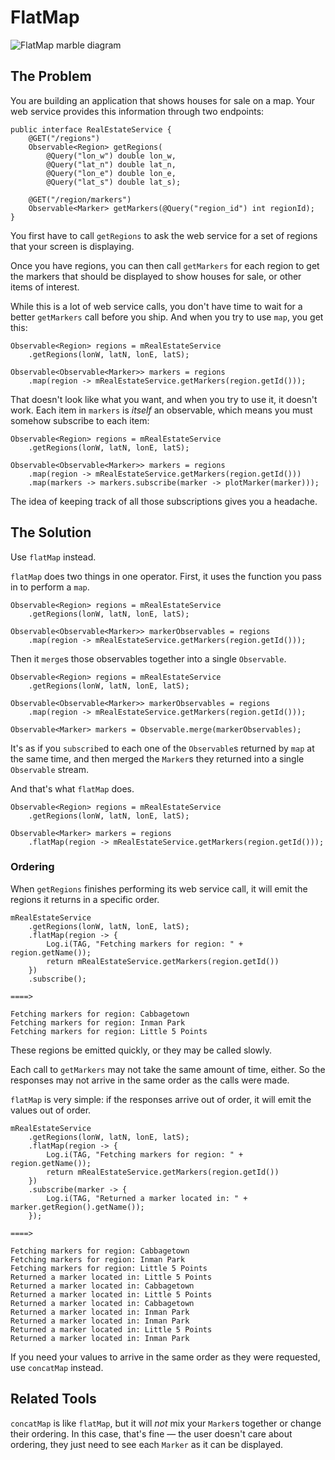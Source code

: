 # FlatMap

![FlatMap marble diagram](http://reactivex.io/documentation/operators/images/flatMap.c.png)

## The Problem

You are building an application that shows houses for sale on a map.
Your web service provides this information through two endpoints:

```
public interface RealEstateService {
    @GET("/regions")
    Observable<Region> getRegions(
        @Query("lon_w") double lon_w, 
        @Query("lat_n") double lat_n,
        @Query("lon_e") double lon_e,
        @Query("lat_s") double lat_s);

    @GET("/region/markers")
    Observable<Marker> getMarkers(@Query("region_id") int regionId);
}
```

You first have to call `getRegions` to ask the web service for a set of regions that your screen is displaying.

Once you have regions, you can then call `getMarkers` for each region to get the markers that should be displayed to show houses for sale, or other items of interest.

While this is a lot of web service calls, you don't have time to wait for a better `getMarkers` call before you ship.
And when you try to use `map`, you get this:

```
Observable<Region> regions = mRealEstateService
    .getRegions(lonW, latN, lonE, latS);

Observable<Observable<Marker>> markers = regions
    .map(region -> mRealEstateService.getMarkers(region.getId()));
```

That doesn't look like what you want, and when you try to use it, it doesn't work.
Each item in `markers` is *itself* an observable, which means you must somehow subscribe to each item:

```
Observable<Region> regions = mRealEstateService
    .getRegions(lonW, latN, lonE, latS);

Observable<Observable<Marker>> markers = regions
    .map(region -> mRealEstateService.getMarkers(region.getId()))
    .map(markers -> markers.subscribe(marker -> plotMarker(marker)));
```

The idea of keeping track of all those subscriptions gives you a headache.

## The Solution

Use `flatMap` instead.

`flatMap` does two things in one operator.
First, it uses the function you pass in to perform a `map`.

```
Observable<Region> regions = mRealEstateService
    .getRegions(lonW, latN, lonE, latS);

Observable<Observable<Marker>> markerObservables = regions
    .map(region -> mRealEstateService.getMarkers(region.getId()));
```

Then it `merge`s those observables together into a single `Observable`.

```
Observable<Region> regions = mRealEstateService
    .getRegions(lonW, latN, lonE, latS);

Observable<Observable<Marker>> markerObservables = regions
    .map(region -> mRealEstateService.getMarkers(region.getId()));

Observable<Marker> markers = Observable.merge(markerObservables);
```

It's as if you `subscribe`d to each one of the `Observable`s returned by `map` at the same time, and then merged the `Marker`s they returned into a single `Observable` stream.

And that's what `flatMap` does.

```
Observable<Region> regions = mRealEstateService
    .getRegions(lonW, latN, lonE, latS);

Observable<Marker> markers = regions
    .flatMap(region -> mRealEstateService.getMarkers(region.getId()));
```

### Ordering

When `getRegions` finishes performing its web service call, it will emit the regions it returns in a specific order.

```
mRealEstateService
    .getRegions(lonW, latN, lonE, latS);
    .flatMap(region -> {
        Log.i(TAG, "Fetching markers for region: " + region.getName());
        return mRealEstateService.getMarkers(region.getId())
    })
    .subscribe();

====> 

Fetching markers for region: Cabbagetown
Fetching markers for region: Inman Park
Fetching markers for region: Little 5 Points
```

These regions be emitted quickly, or they may be called slowly.

Each call to `getMarkers` may not take the same amount of time, either.
So the responses may not arrive in the same order as the calls were made.

`flatMap` is very simple: if the responses arrive out of order, it will emit the values out of order.

```
mRealEstateService
    .getRegions(lonW, latN, lonE, latS);
    .flatMap(region -> {
        Log.i(TAG, "Fetching markers for region: " + region.getName());
        return mRealEstateService.getMarkers(region.getId())
    })
    .subscribe(marker -> {
        Log.i(TAG, "Returned a marker located in: " + marker.getRegion().getName());
    });

====>

Fetching markers for region: Cabbagetown
Fetching markers for region: Inman Park
Fetching markers for region: Little 5 Points
Returned a marker located in: Little 5 Points
Returned a marker located in: Cabbagetown
Returned a marker located in: Little 5 Points
Returned a marker located in: Cabbagetown
Returned a marker located in: Inman Park
Returned a marker located in: Inman Park
Returned a marker located in: Little 5 Points
Returned a marker located in: Inman Park
```

If you need your values to arrive in the same order as they were requested, use `concatMap` instead.

## Related Tools

`concatMap` is like `flatMap`, but it will *not* mix your `Marker`s together or change their ordering.
In this case, that's fine — the user doesn't care about ordering, they just need to see each `Marker` as it can be displayed.
